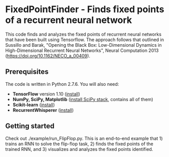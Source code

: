 # FixedPointFinder - Finds fixed points of a recurrent neural network

This code finds and analyzes the fixed points of recurrent neural networks that have been built using Tensorflow. The approach follows that outlined in Sussillo and Barak, "Opening the Black Box: Low-Dimensional Dynamics in High-Dimensional Recurrent Neural Networks", Neural Computation 2013 (https://doi.org/10.1162/NECO_a_00409).


## Prerequisites

The code is written in Python 2.7.6. You will also need:

* **TensorFlow** version 1.10 ([install](https://www.tensorflow.org/install/))
* **NumPy, SciPy, Matplotlib** ([install SciPy stack](https://www.scipy.org/install.html), contains all of them)
* **Scikit-learn** ([install](http://scikit-learn.org/))
* **RecurrentWhisperer** ([install](https://github.com/mattgolub/recurrent-whisperer/))

## Getting started

Check out ./example/run_FlipFlop.py. This is an end-to-end example that 1) trains an RNN to solve the flip-flop task, 2) finds the fixed points of the trained RNN, and 3) visualizes and analyzes the fixed points identified.
